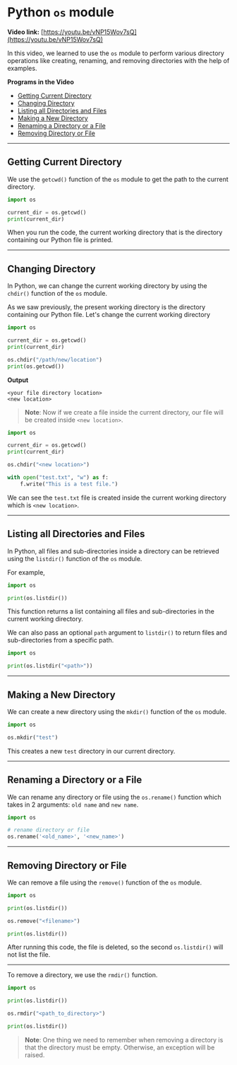 # Python `os` module

**Video link:** [https://youtu.be/vNP15Wov7sQ](https://youtu.be/vNP15Wov7sQ)

In this video, we learned to use the `os` module to perform various directory operations like creating, renaming, and removing directories with the help of examples. 

**Programs in the Video**

- [Getting Current Directory](#getting-current-directory)
- [Changing Directory](#changing-directory)
- [Listing all Directories and Files](#listing-all-directories-and-files)
- [Making a New Directory](#making-a-new-directory)
- [Renaming a Directory or a File](#renaming-a-directory-or-a-file)
- [Removing Directory or File](#removing-directory-or-file)

---

## Getting Current Directory
We use the `getcwd()` function of the `os` module to get the path to the current directory.

```python
import os

current_dir = os.getcwd()
print(current_dir)
```

When you run the code, the current working directory that is the directory containing our Python file is printed.

---

## Changing Directory

In Python, we can change the current working directory by using the `chdir()` function of the `os` module.

As we saw previously, the present working directory is the directory containing our Python file. Let's change the current working directory

```python
import os

current_dir = os.getcwd()
print(current_dir)

os.chdir("/path/new/location")
print(os.getcwd())
```

**Output**
```
<your file directory location>
<new location>
```

>**Note**: Now if we create a file inside the current directory, our file will be created inside `<new location>`.

```python
import os

current_dir = os.getcwd()
print(current_dir)

os.chdir("<new location>")

with open("test.txt", "w") as f:
    f.write("This is a test file.")
```

We can see the `test.txt` file is created inside the current working directory which is `<new location>`.

---

## Listing all Directories and Files

In Python, all files and sub-directories inside a directory can be retrieved using the `listdir()` function of the `os` module.

For example,

```python
import os

print(os.listdir())
```

This function returns a list containing all files and sub-directories in the current working directory.

We can also pass an optional `path` argument to `listdir()` to return files and sub-directories from a specific path.

```python
import os

print(os.listdir("<path>"))
```

---

## Making a New Directory

We can create a new directory using the `mkdir()` function of the `os` module.

```python
import os

os.mkdir("test")
```

This creates a new `test` directory in our current directory.

---

## Renaming a Directory or a File

We can rename any directory or file using the `os.rename()` function which takes in 2 arguments: `old name` and `new name`.

```python
import os

# rename directory or file
os.rename('<old_name>', '<new_name>')
```

---

## Removing Directory or File
We can remove a file using the `remove()` function of the `os` module.

```python
import os

print(os.listdir())

os.remove("<filename>")

print(os.listdir())
```

After running this code, the file is deleted, so the second `os.listdir()` will not list the file.

---

To remove a directory, we use the `rmdir()` function.

```python
import os

print(os.listdir())

os.rmdir("<path_to_directory>")

print(os.listdir())
```

>**Note**: One thing we need to remember when removing a directory is that the directory must be empty. Otherwise, an exception will be raised.

